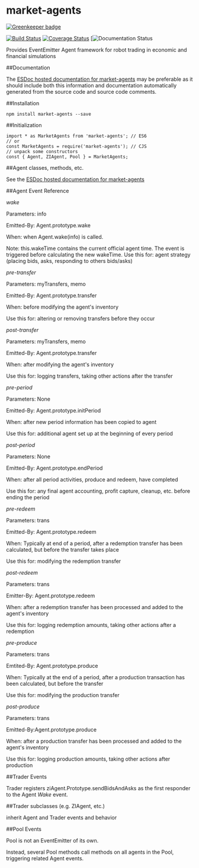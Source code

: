 market-agents
====

[![Greenkeeper badge](https://badges.greenkeeper.io/DrPaulBrewer/market-agents.svg)](https://greenkeeper.io/)

[![Build Status](https://travis-ci.org/DrPaulBrewer/market-agents.svg?branch=master)](https://travis-ci.org/DrPaulBrewer/market-agents)
[![Coverage Status](https://coveralls.io/repos/github/DrPaulBrewer/market-agents/badge.svg?branch=master)](https://coveralls.io/github/DrPaulBrewer/market-agents?branch=master)
[![Documentation Status](https://doc.esdoc.org/github.com/DrPaulBrewer/market-agents/badge.svg)


Provides EventEmitter Agent framework for robot trading in economic and financial simulations

##Documentation

The [ESDoc hosted documentation for market-agents](https://doc.esdoc.org/github.com/DrPaulBrewer/market-agents/) may be preferable as it should
include both this information and documentation automatically generated from the source code and source code comments.

##Installation

    npm install market-agents --save

##Initialization

    import * as MarketAgents from 'market-agents'; // ES6 
    // or
    const MarketAgents = require('market-agents'); // CJS
    // unpack some constructors
    const { Agent, ZIAgent, Pool } = MarketAgents;

##Agent classes, methods, etc.

See the [ESDoc hosted documentation for market-agents](https://doc.esdoc.org/github.com/DrPaulBrewer/market-agents/)

##Agent Event Reference

*wake*

Parameters: info

Emitted-By: Agent.prototype.wake

When: when Agent.wake(info) is called.  

Note: this.wakeTime contains the current official agent time.  The event is triggered before calculating the new wakeTime.
Use this for: agent strategy (placing bids, asks, responding to others bids/asks)

*pre-transfer*

Parameters: myTransfers, memo

Emitted-By: Agent.prototype.transfer

When: before modifying the agent's inventory

Use this for: altering or removing transfers before they occur

*post-transfer*

Parameters: myTransfers, memo

Emitted-By: Agent.prototype.transfer

When: after modifying the agent's inventory

Use this for: logging transfers, taking other actions after the transfer

*pre-period*

Parameters: None

Emitted-By: Agent.prototype.initPeriod

When: after new period information has been copied to agent

Use this for:  additional agent set up at the beginning of every period

*post-period*

Parameters: None

Emitted-By: Agent.prototype.endPeriod

When: after all period activities, produce and redeem, have completed

Use this for: any final agent accounting, profit capture, cleanup, etc. before ending the period

*pre-redeem*

Parameters: trans

Emitted-By: Agent.prototype.redeem

When: Typically at end of a period, after a redemption transfer has been calculated, but before the transfer takes place

Use this for: modifying the redemption transfer

*post-redeem*

Parameters: trans

Emitter-By: Agent.prototype.redeem

When: after a redemption transfer has been processed and added to the agent's inventory

Use this for: logging redemption amounts, taking other actions after a redemption

*pre-produce*

Parameters: trans

Emtited-By: Agent.prototype.produce

When: Typically at the end of a period, after a production transaction has been calculated, but before the transfer

Use this for: modifying the production transfer 

*post-produce*

Parameters: trans

Emitted-By:Agent.prototype.produce

When: after a production transfer has been processed and added to the agent's inventory

Use this for: logging production amounts, taking other actions after production

##Trader Events

Trader registers ziAgent.Prototype.sendBidsAndAsks as the first responder to the Agent *Wake* event.

##Trader subclasses (e.g. ZIAgent, etc.)

inherit Agent and Trader events and behavior

##Pool Events

Pool is not an EventEmitter of its own.  

Instead, several Pool methods call methods on all agents in the Pool, triggering related Agent events.








